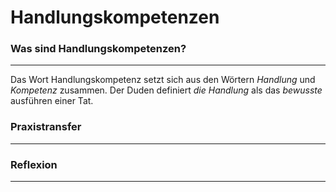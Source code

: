# Handlungskompetenzen

### Was sind Handlungskompetenzen?
------
Das Wort Handlungskompetenz setzt sich aus den Wörtern *Handlung* und *Kompetenz* zusammen. Der Duden definiert *die Handlung* als das _bewusste_ ausführen einer Tat. 

### Praxistransfer
------

### Reflexion
------